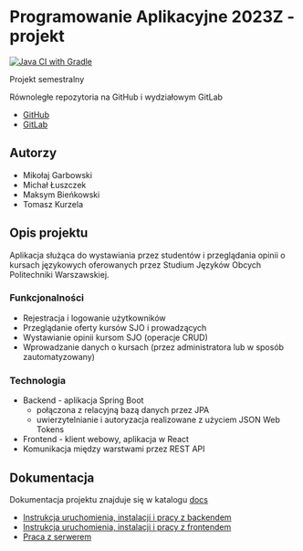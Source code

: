 # Programowanie Aplikacyjne 2023Z - projekt

[![Java CI with Gradle](https://github.com/mGarbowski/pap-projekt/actions/workflows/gradle.yml/badge.svg)](https://github.com/mGarbowski/pap-projekt/actions/workflows/gradle.yml)

Projekt semestralny

Równoległe repozytoria na GitHub i wydziałowym GitLab

* [GitHub](https://github.com/mGarbowski/pap-projekt)
* [GitLab](https://gitlab-stud.elka.pw.edu.pl/mgarbows/pap2023z-z02)

## Autorzy
* Mikołaj Garbowski
* Michał Łuszczek
* Maksym Bieńkowski
* Tomasz Kurzela

## Opis projektu
Aplikacja służąca do wystawiania przez studentów i przeglądania opinii o kursach językowych oferowanych przez 
Studium Języków Obcych Politechniki Warszawskiej.

### Funkcjonalności
* Rejestracja i logowanie użytkowników
* Przeglądanie oferty kursów SJO i prowadzących
* Wystawianie opinii kursom SJO (operacje CRUD)
* Wprowadzanie danych o kursach (przez administratora lub w sposób zautomatyzowany)

### Technologia
* Backend - aplikacja Spring Boot
  * połączona z relacyjną bazą danych przez JPA
  * uwierzytelnianie i autoryzacja realizowane z użyciem JSON Web Tokens
* Frontend - klient webowy, aplikacja w React
* Komunikacja między warstwami przez REST API

## Dokumentacja
Dokumentacja projektu znajduje się w katalogu [docs](./docs)

* [Instrukcja uruchomienia, instalacji i pracy z backendem](./docs/backend.md)
* [Instrukcja uruchomienia, instalacji i pracy z frontendem](./docs/frontend.md)
* [Praca z serwerem](./docs/server.md)
